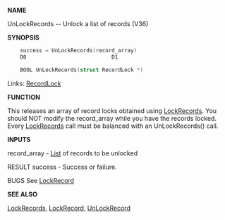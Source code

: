 
**NAME**

UnLockRecords -- Unlock a list of records (V36)

**SYNOPSIS**

```c
    success = UnLockRecords(record_array)
    D0                           D1

    BOOL UnLockRecords(struct RecordLock *)

```
Links: [RecordLock](_0063.md) 

**FUNCTION**

This releases an array of record locks obtained using [LockRecords](LockRecords.md).
You should NOT modify the record_array while you have the records
locked.  Every [LockRecords](LockRecords.md) call must be balanced with an
UnLockRecords() call.

**INPUTS**

record_array - [List](_007D.md) of records to be unlocked

RESULT
success      - Success or failure.

BUGS
See [LockRecord](LockRecord.md)

**SEE ALSO**

[LockRecords](LockRecords.md), [LockRecord](LockRecord.md), [UnLockRecord](UnLockRecord.md)
